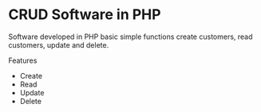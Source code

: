 # CRUD Software in PHP
 
  Software developed in PHP basic simple functions create customers, read customers, update and delete.
 
 Features 
 - Create 
 - Read 
 - Update
 - Delete
